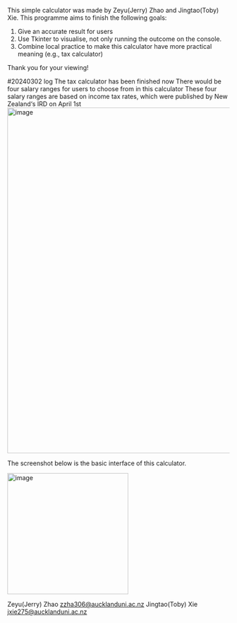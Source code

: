 This simple calculator was made by Zeyu(Jerry) Zhao and Jingtao(Toby) Xie. This programme aims to finish the following goals:
1. Give an accurate result for users
2. Use Tkinter to visualise, not only running the outcome on the console.
3. Combine local practice to make this calculator have more practical meaning (e.g., tax calculator)

Thank you for your viewing!

#20240302 log
The tax calculator has been finished now
There would be four salary ranges for users to choose from in this calculator
These four salary ranges are based on income tax rates, which were published by New Zealand‘s IRD on April 1st
<img width="782" alt="image" src="https://github.com/JingtaoXie/Calculator/assets/140026294/5b703a52-5abb-443b-aaf1-b1111a584144">


The screenshot below is the basic interface of this calculator.

<img width="274" alt="image" src="https://github.com/JingtaoXie/Calculator/assets/140026294/09aaa9aa-16ad-47fa-a9d0-3b0fab2ea134">


Zeyu(Jerry) Zhao zzha306@aucklanduni.ac.nz
Jingtao(Toby) Xie jxie275@aucklanduni.ac.nz
